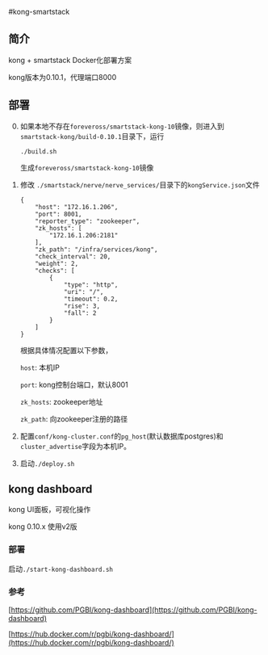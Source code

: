 #kong-smartstack

## 简介
kong + smartstack Docker化部署方案 

kong版本为0.10.1，代理端口8000

## 部署

0. 如果本地不存在`foreveross/smartstack-kong-10`镜像，则进入到`smartstack-kong/build-0.10.1`目录下，运行

	`./build.sh`
	
	生成`foreveross/smartstack-kong-10`镜像

1. 修改 `./smartstack/nerve/nerve_services/`目录下的`kongService.json`文件

	```
	{
  		"host": "172.16.1.206",
  		"port": 8001,
  		"reporter_type": "zookeeper",
  		"zk_hosts": [
    		"172.16.1.206:2181"
  		],
  		"zk_path": "/infra/services/kong",
  		"check_interval": 20,
  		"weight": 2,
  		"checks": [
    		{
      			"type": "http",
      			"uri": "/",
      			"timeout": 0.2,
      			"rise": 3,
      			"fall": 2
    		}
  		]
	}
	```
	根据具体情况配置以下参数，
	
	`host`: 本机IP 
	
	`port`: kong控制台端口，默认8001
	
	`zk_hosts`: zookeeper地址
	
	`zk_path`: 向zookeeper注册的路径
	
2. 配置`conf/kong-cluster.conf`的`pg_host`(默认数据库postgres)和`cluster_advertise`字段为本机IP。
3. 启动`./deploy.sh`
	
## kong dashboard

kong UI面板，可视化操作

kong 0.10.x 使用v2版

### 部署
启动`./start-kong-dashboard.sh`

### 参考

[https://github.com/PGBI/kong-dashboard](https://github.com/PGBI/kong-dashboard)

[https://hub.docker.com/r/pgbi/kong-dashboard/](https://hub.docker.com/r/pgbi/kong-dashboard/)

